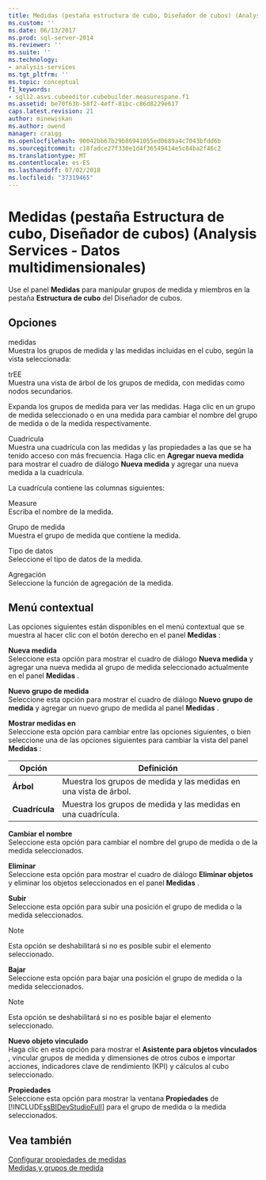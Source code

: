 ```yaml
---
title: Medidas (pestaña estructura de cubo, Diseñador de cubos) (Analysis Services - datos multidimensionales) | Microsoft Docs
ms.custom: ''
ms.date: 06/13/2017
ms.prod: sql-server-2014
ms.reviewer: ''
ms.suite: ''
ms.technology:
- analysis-services
ms.tgt_pltfrm: ''
ms.topic: conceptual
f1_keywords:
- sql12.asvs.cubeeditor.cubebuilder.measurespane.f1
ms.assetid: be70f63b-58f2-4eff-81bc-c86d8229e617
caps.latest.revision: 21
author: minewiskan
ms.author: owend
manager: craigg
ms.openlocfilehash: 90042bb67b29b86941055ed0689a4c7043bfdd6b
ms.sourcegitcommit: c18fadce27f330e1d4f36549414e5c84ba2f46c2
ms.translationtype: MT
ms.contentlocale: es-ES
ms.lasthandoff: 07/02/2018
ms.locfileid: "37319465"
---
```

# <a name="measures-cube-structure-tab-cube-designer-analysis-services---multidimensional-data"></a>Medidas (pestaña Estructura de cubo, Diseñador de cubos) (Analysis Services - Datos multidimensionales)
  Use el panel **Medidas** para manipular grupos de medida y miembros en la pestaña **Estructura de cubo** del Diseñador de cubos.  
  
## <a name="options"></a>Opciones  
 medidas  
 Muestra los grupos de medida y las medidas incluidas en el cubo, según la vista seleccionada:  
  
 trEE  
 Muestra una vista de árbol de los grupos de medida, con medidas como nodos secundarios.  
  
 Expanda los grupos de medida para ver las medidas. Haga clic en un grupo de medida seleccionado o en una medida para cambiar el nombre del grupo de medida o de la medida respectivamente.  
  
 Cuadrícula  
 Muestra una cuadrícula con las medidas y las propiedades a las que se ha tenido acceso con más frecuencia. Haga clic en **Agregar nueva medida** para mostrar el cuadro de diálogo **Nueva medida** y agregar una nueva medida a la cuadrícula.  
  
 La cuadrícula contiene las columnas siguientes:  
  
 Measure  
 Escriba el nombre de la medida.  
  
 Grupo de medida  
 Muestra el grupo de medida que contiene la medida.  
  
 Tipo de datos  
 Seleccione el tipo de datos de la medida.  
  
 Agregación  
 Seleccione la función de agregación de la medida.  
  
## <a name="context-menu"></a>Menú contextual  
 Las opciones siguientes están disponibles en el menú contextual que se muestra al hacer clic con el botón derecho en el panel **Medidas** :  
  
 **Nueva medida**  
 Seleccione esta opción para mostrar el cuadro de diálogo **Nueva medida** y agregar una nueva medida al grupo de medida seleccionado actualmente en el panel **Medidas** .  
  
 **Nuevo grupo de medida**  
 Seleccione esta opción para mostrar el cuadro de diálogo **Nuevo grupo de medida** y agregar un nuevo grupo de medida al panel **Medidas** .  
  
 **Mostrar medidas en**  
 Seleccione esta opción para cambiar entre las opciones siguientes, o bien seleccione una de las opciones siguientes para cambiar la vista del panel **Medidas** :  
  
|Opción|Definición|  
|------------|----------------|  
|**Árbol**|Muestra los grupos de medida y las medidas en una vista de árbol.|  
|**Cuadrícula**|Muestra los grupos de medida y las medidas en una cuadrícula.|  
  
 **Cambiar el nombre**  
 Seleccione esta opción para cambiar el nombre del grupo de medida o de la medida seleccionados.  
  
 **Eliminar**  
 Seleccione esta opción para mostrar el cuadro de diálogo **Eliminar objetos** y eliminar los objetos seleccionados en el panel **Medidas** .  
  
 **Subir**  
 Seleccione esta opción para subir una posición el grupo de medida o la medida seleccionados.  
  
> [!NOTE]  
>  Esta opción se deshabilitará si no es posible subir el elemento seleccionado.  
  
 **Bajar**  
 Seleccione esta opción para bajar una posición el grupo de medida o la medida seleccionados.  
  
> [!NOTE]  
>  Esta opción se deshabilitará si no es posible bajar el elemento seleccionado.  
  
 **Nuevo objeto vinculado**  
 Haga clic en esta opción para mostrar el **Asistente para objetos vinculados** , vincular grupos de medida y dimensiones de otros cubos e importar acciones, indicadores clave de rendimiento (KPI) y cálculos al cubo seleccionado.  
  
 **Propiedades**  
 Seleccione esta opción para mostrar la ventana **Propiedades** de [!INCLUDE[ssBIDevStudioFull](../includes/ssbidevstudiofull-md.md)] para el grupo de medida o la medida seleccionados.  
  
## <a name="see-also"></a>Vea también  
 [Configurar propiedades de medidas](multidimensional-models/configure-measure-properties.md)   
 [Medidas y grupos de medida](multidimensional-models/measures-and-measure-groups.md)  
  
  
